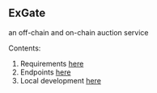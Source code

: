 ExGate
----------


an off-chain and on-chain auction service

Contents:

1. Requirements [here](REQUIREMENTS.md)
2. Endpoints [here](ENDPOINTS.md)
3. Local development [here](DEV.md)
